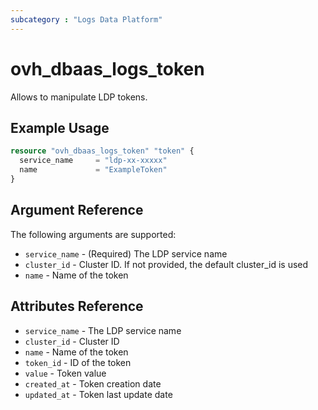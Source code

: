 ```yaml
---
subcategory : "Logs Data Platform"
---
```


# ovh_dbaas_logs_token

Allows to manipulate LDP tokens.

## Example Usage

```terraform
resource "ovh_dbaas_logs_token" "token" {
  service_name     = "ldp-xx-xxxxx"
  name             = "ExampleToken"
}
```

## Argument Reference

The following arguments are supported:

* `service_name` - (Required) The LDP service name
* `cluster_id` - Cluster ID. If not provided, the default cluster_id is used
* `name` - Name of the token

## Attributes Reference

* `service_name` - The LDP service name
* `cluster_id` - Cluster ID
* `name` - Name of the token
* `token_id` - ID of the token
* `value` - Token value
* `created_at` - Token creation date
* `updated_at` - Token last update date
